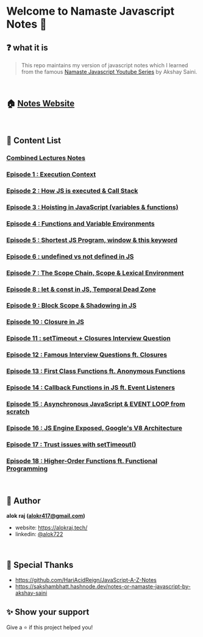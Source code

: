 # Welcome to Namaste Javascript Notes 🙏

## ❓ what it is

> This repo maintains my version of javascript notes which I learned from the famous [Namaste Javascript Youtube Series](https://www.youtube.com/watch?v=pN6jk0uUrD8&list=PLlasXeu85E9cQ32gLCvAvr9vNaUccPVNP&index=1&ab_channel=AkshaySaini) by Akshay Saini.

<br>

## 🏠 [Notes Website](https://alok722.github.io/namaste-javascript-notes/dist/lectures.html)

<br>

## 📝 Content List

### [**Combined Lectures Notes**](https://github.com/alok722/namaste-javascript-notes/blob/master/notes/lectures.md)

### [Episode 1 : Execution Context](https://github.com/alok722/namaste-javascript-notes/blob/master/notes/lecture-1.md)

### [Episode 2 : How JS is executed & Call Stack](https://github.com/alok722/namaste-javascript-notes/blob/master/notes/lecture-2.md)

### [Episode 3 : Hoisting in JavaScript (variables & functions)](https://github.com/alok722/namaste-javascript-notes/blob/master/notes/lecture-3.md)

### [Episode 4 : Functions and Variable Environments](https://github.com/alok722/namaste-javascript-notes/blob/master/notes/lecture-4.md)

### [Episode 5 : Shortest JS Program, window & this keyword](https://github.com/alok722/namaste-javascript-notes/blob/master/notes/lecture-5.md)

### [Episode 6 : undefined vs not defined in JS](https://github.com/alok722/namaste-javascript-notes/blob/master/notes/lecture-6.md)

### [Episode 7 : The Scope Chain, Scope & Lexical Environment](https://github.com/alok722/namaste-javascript-notes/blob/master/notes/lecture-7.md)

### [Episode 8 : let & const in JS, Temporal Dead Zone](https://github.com/alok722/namaste-javascript-notes/blob/master/notes/lecture-8.md)

### [Episode 9 : Block Scope & Shadowing in JS](https://github.com/alok722/namaste-javascript-notes/blob/master/notes/lecture-9.md)

### [Episode 10 : Closure in JS](https://github.com/alok722/namaste-javascript-notes/blob/master/notes/lecture-10.md)

### [Episode 11 : setTimeout + Closures Interview Question](https://github.com/alok722/namaste-javascript-notes/blob/master/notes/lecture-11.md)

### [Episode 12 : Famous Interview Questions ft. Closures](https://github.com/alok722/namaste-javascript-notes/blob/master/notes/lecture-12.md)

### [Episode 13 : First Class Functions ft. Anonymous Functions](https://github.com/alok722/namaste-javascript-notes/blob/master/notes/lecture-13.md)

### [Episode 14 : Callback Functions in JS ft. Event Listeners](https://github.com/alok722/namaste-javascript-notes/blob/master/notes/lecture-14.md)

### [Episode 15 : Asynchronous JavaScript & EVENT LOOP from scratch](https://github.com/alok722/namaste-javascript-notes/blob/master/notes/lecture-15.md)

### [Episode 16 : JS Engine Exposed, Google's V8 Architecture](https://github.com/alok722/namaste-javascript-notes/blob/master/notes/lecture-16.md)

### [Episode 17 : Trust issues with setTimeout()](https://github.com/alok722/namaste-javascript-notes/blob/master/notes/lecture-17.md)

### [Episode 18 : Higher-Order Functions ft. Functional Programming](https://github.com/alok722/namaste-javascript-notes/blob/master/notes/lecture-18.md)

<br>

## 👤 Author

 **alok raj (alokr417@gmail.com)**

* website: https://alokraj.tech/
* linkedin: [@alok722](https://linkedin.com/in/alok722)

<br>

## 🙏 Special Thanks
* https://github.com/HariAcidReign/JavaScript-A-Z-Notes
* https://sakshambhatt.hashnode.dev/notes-or-namaste-javascript-by-akshay-saini

## ✨ Show your support

Give a ⭐️ if this project helped you!